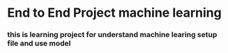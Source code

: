 # End to End Project machine learning 
### this is learning project for understand machine learing setup file and use model 

